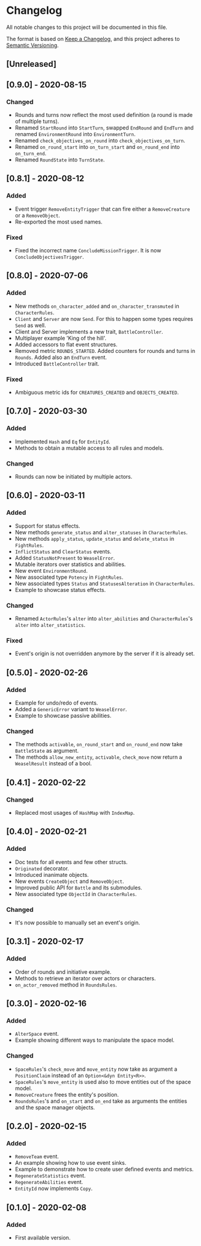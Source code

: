 # Changelog
All notable changes to this project will be documented in this file.

The format is based on [Keep a Changelog](https://keepachangelog.com/en/1.0.0/),
and this project adheres to [Semantic Versioning](https://semver.org/spec/v2.0.0.html).

## [Unreleased]

## [0.9.0] - 2020-08-15
### Changed
- Rounds and turns now reflect the most used definition (a round is made of multiple turns).
- Renamed `StartRound` into `StartTurn`, swapped `EndRound` and `EndTurn` and renamed `EnvironmentRound` into `EnvironmentTurn`.
- Renamed `check_objectives_on_round` into `check_objectives_on_turn`.
- Renamed `on_round_start` into `on_turn_start` and `on_round_end` into `on_turn_end`.
- Renamed `RoundState` into `TurnState`.

## [0.8.1] - 2020-08-12
### Added
- Event trigger `RemoveEntityTrigger` that can fire either a `RemoveCreature` or a `RemoveObject`.
- Re-exported the most used names.

### Fixed
- Fixed the incorrect name `ConcludeMissionTrigger`. It is now `ConcludeObjectivesTrigger`.

## [0.8.0] - 2020-07-06
### Added
- New methods `on_character_added` and `on_character_transmuted` in `CharacterRules`.
- `Client` and `Server` are now `Send`. For this to happen some types requires `Send` as well.
- Client and Server implements a new trait, `BattleController`.
- Multiplayer example 'King of the hill'.
- Added accessors to flat event structures.
- Removed metric `ROUNDS_STARTED`. Added counters for rounds and turns in `Rounds`. Added also an `EndTurn` event.
- Introduced `BattleController` trait.

### Fixed
- Ambiguous metric ids for `CREATURES_CREATED` and `OBJECTS_CREATED`.

## [0.7.0] - 2020-03-30
### Added
- Implemented `Hash` and `Eq` for `EntityId`.
- Methods to obtain a mutable access to all rules and models.

### Changed
- Rounds can now be initiated by multiple actors.

## [0.6.0] - 2020-03-11
### Added
- Support for status effects.
- New methods `generate_status` and `alter_statuses` in `CharacterRules`.
- New methods `apply_status`, `update_status` and `delete_status` in `FightRules`.
- `InflictStatus` and `ClearStatus` events.
- Added `StatusNotPresent` to `WeaselError`.
- Mutable iterators over statistics and abilities.
- New event `EnvironmentRound`.
- New associated type `Potency` in `FightRules`. 
- New associated types `Status` and `StatusesAlteration` in `CharacterRules`.
- Example to showcase status effects.

### Changed
- Renamed `ActorRules`'s `alter` into `alter_abilities` and `CharacterRules`'s `alter` into `alter_statistics`.

### Fixed
- Event's origin is not overridden anymore by the server if it is already set.

## [0.5.0] - 2020-02-26
### Added
- Example for undo/redo of events.
- Added a `GenericError` variant to `WeaselError`.
- Example to showcase passive abilities.

### Changed
- The methods `activable`, `on_round_start` and `on_round_end` now take `BattleState` as argument.
- The methods `allow_new_entity`, `activable`, `check_move` now return a `WeaselResult` instead of a bool.

## [0.4.1] - 2020-02-22
### Changed
- Replaced most usages of `HashMap` with `IndexMap`.

## [0.4.0] - 2020-02-21
### Added
- Doc tests for all events and few other structs.
- `Originated` decorator.
- Introduced inanimate objects.
- New events `CreateObject` and `RemoveObject`.
- Improved public API for `Battle` and its submodules.
- New associated type `ObjectId` in `CharacterRules`.

### Changed
- It's now possible to manually set an event's origin.

## [0.3.1] - 2020-02-17
### Added
- Order of rounds and initiative example.
- Methods to retrieve an iterator over actors or characters.
- `on_actor_removed` method in `RoundsRules`.

## [0.3.0] - 2020-02-16
### Added
- `AlterSpace` event.
- Example showing different ways to manipulate the space model.

### Changed
- `SpaceRules`'s `check_move` and `move_entity` now take as argument a `PositionClaim` instead of an `Option<&dyn Entity<R>>`.
- `SpaceRules`'s `move_entity` is used also to move entities out of the space model.
- `RemoveCreature` frees the entity's position.
- `RoundsRules`'s and `on_start` and `on_end` take as arguments the entities and the space manager objects.

## [0.2.0] - 2020-02-15
### Added
- `RemoveTeam` event.
- An example showing how to use event sinks.
- Example to demonstrate how to create user defined events and metrics.
- `RegenerateStatistics` event.
- `RegenerateAbilities` event.
- `EntityId` now implements `Copy`.

## [0.1.0] - 2020-02-08
### Added
- First available version.
